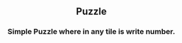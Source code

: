 <h2 align="center">Puzzle</h2>

<h3 align="center">Simple Puzzle where in any tile is write number.</h3>
 
